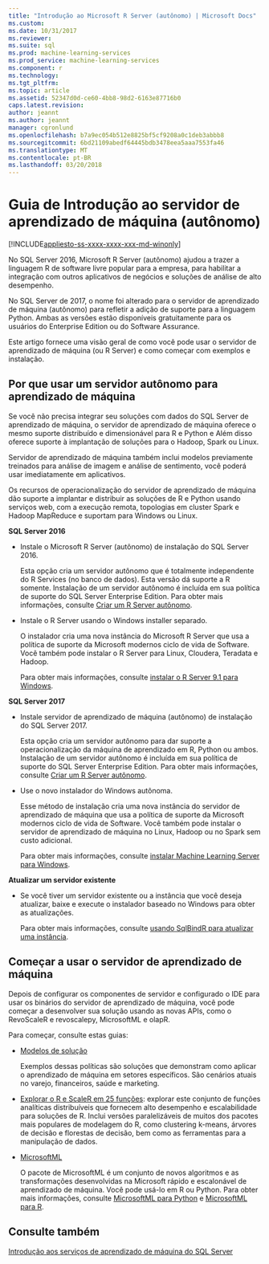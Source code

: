 ```yaml
---
title: "Introdução ao Microsoft R Server (autônomo) | Microsoft Docs"
ms.custom: 
ms.date: 10/31/2017
ms.reviewer: 
ms.suite: sql
ms.prod: machine-learning-services
ms.prod_service: machine-learning-services
ms.component: r
ms.technology: 
ms.tgt_pltfrm: 
ms.topic: article
ms.assetid: 52347d0d-ce60-4bb8-98d2-6163e87716b0
caps.latest.revision: 
author: jeannt
ms.author: jeannt
manager: cgronlund
ms.openlocfilehash: b7a9ec054b512e8825bf5cf9208a0c1deb3abbb8
ms.sourcegitcommit: 6bd21109abedf64445bdb3478eea5aaa7553fa46
ms.translationtype: MT
ms.contentlocale: pt-BR
ms.lasthandoff: 03/20/2018
---
```

# <a name="getting-started-with-machine-learning-server-standalone"></a>Guia de Introdução ao servidor de aprendizado de máquina (autônomo)
[!INCLUDE[appliesto-ss-xxxx-xxxx-xxx-md-winonly](../../includes/appliesto-ss-xxxx-xxxx-xxx-md-winonly.md)]
 
No SQL Server 2016, Microsoft R Server (autônomo) ajudou a trazer a linguagem R de software livre popular para a empresa, para habilitar a integração com outros aplicativos de negócios e soluções de análise de alto desempenho.  

No SQL Server de 2017, o nome foi alterado para o servidor de aprendizado de máquina (autônomo) para refletir a adição de suporte para a linguagem Python. Ambas as versões estão disponíveis gratuitamente para os usuários do Enterprise Edition ou do Software Assurance.

Este artigo fornece uma visão geral de como você pode usar o servidor de aprendizado de máquina (ou R Server) e como começar com exemplos e instalação.

## <a name="why-use-a-standalone-server-for-machine-learning"></a>Por que usar um servidor autônomo para aprendizado de máquina

Se você não precisa integrar seu soluções com dados do SQL Server de aprendizado de máquina, o servidor de aprendizado de máquina oferece o mesmo suporte distribuído e dimensionável para R e Python e Além disso oferece suporte à implantação de soluções para o Hadoop, Spark ou Linux.

Servidor de aprendizado de máquina também inclui modelos previamente treinados para análise de imagem e análise de sentimento, você poderá usar imediatamente em aplicativos.

Os recursos de operacionalização do servidor de aprendizado de máquina dão suporte a implantar e distribuir as soluções de R e Python usando serviços web, com a execução remota, topologias em cluster Spark e Hadoop MapReduce e suportam para Windows ou Linux.

**SQL Server 2016**

+ Instale o Microsoft R Server (autônomo) de instalação do SQL Server 2016.

    Esta opção cria um servidor autônomo que é totalmente independente do R Services (no banco de dados). Esta versão dá suporte a R somente. Instalação de um servidor autônomo é incluída em sua política de suporte do SQL Server Enterprise Edition. Para obter mais informações, consulte [Criar um R Server autônomo](../../advanced-analytics/r/create-a-standalone-r-server.md).

+ Instale o R Server usando o Windows installer separado.

    O instalador cria uma nova instância do Microsoft R Server que usa a política de suporte da Microsoft modernos ciclo de vida de Software. Você também pode instalar o R Server para Linux, Cloudera, Teradata e Hadoop.
    
    Para obter mais informações, consulte [instalar o R Server 9.1 para Windows](https://docs.microsoft.com/machine-learning-server/install/r-server-install-windows).

**SQL Server 2017**

+ Instale servidor de aprendizado de máquina (autônomo) de instalação do SQL Server 2017. 

    Esta opção cria um servidor autônomo para dar suporte a operacionalização da máquina de aprendizado em R, Python ou ambos. Instalação de um servidor autônomo é incluída em sua política de suporte do SQL Server Enterprise Edition. Para obter mais informações, consulte [Criar um R Server autônomo](../../advanced-analytics/r/create-a-standalone-r-server.md).  

+ Use o novo instalador do Windows autônoma.

    Esse método de instalação cria uma nova instância do servidor de aprendizado de máquina que usa a política de suporte da Microsoft modernos ciclo de vida de Software. Você também pode instalar o servidor de aprendizado de máquina no Linux, Hadoop ou no Spark sem custo adicional.
    
    Para obter mais informações, consulte [instalar Machine Learning Server para Windows](https://docs.microsoft.com/machine-learning-server/install/machine-learning-server-windows-install).

**Atualizar um servidor existente**

+ Se você tiver um servidor existente ou a instância que você deseja atualizar, baixe e execute o instalador baseado no Windows para obter as atualizações. 

    Para obter mais informações, consulte [usando SqlBindR para atualizar uma instância](use-sqlbindr-exe-to-upgrade-an-instance-of-sql-server.md).

## <a name="start-using-machine-learning-server"></a>Começar a usar o servidor de aprendizado de máquina

 Depois de configurar os componentes de servidor e configurado o IDE para usar os binários do servidor de aprendizado de máquina, você pode começar a desenvolver sua solução usando as novas APIs, como o RevoScaleR e revoscalepy, MicrosoftML e olapR.
    
Para começar, consulte estas guias:

+ [Modelos de solução](https://docs.microsoft.com/machine-learning-server/r/sample-solutions)

    Exemplos dessas políticas são soluções que demonstram como aplicar o aprendizado de máquina em setores específicos. São cenários atuais no varejo, financeiros, saúde e marketing.

+ [Explorar o R e ScaleR em 25 funções](https://docs.microsoft.com/machine-learning-server/r/tutorial-r-to-revoscaler): explorar este conjunto de funções analíticas distribuíveis que fornecem alto desempenho e escalabilidade para soluções de R. Inclui versões paralelizáveis de muitos dos pacotes mais populares de modelagem do R, como clustering k-means, árvores de decisão e florestas de decisão, bem como as ferramentas para a manipulação de dados.

- [MicrosoftML](https://msdn.microsoft.com/library/mt790482.aspx)

    O pacote de MicrosoftML é um conjunto de novos algoritmos e as transformações desenvolvidas na Microsoft rápido e escalonável de aprendizado de máquina. Você pode usá-lo em R ou Python. Para obter mais informações, consulte [MicrosoftML para Python](https://docs.microsoft.com/machine-learning-server/python-reference/microsoftml/microsoftml-package) e [MicrosoftML para R](https://docs.microsoft.com/machine-learning-server/r-reference/microsoftml/microsoftml-package).

## <a name="see-also"></a>Consulte também

[Introdução aos serviços de aprendizado de máquina do SQL Server](../../advanced-analytics/r/getting-started-with-sql-server-r-services.md)